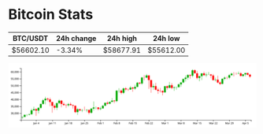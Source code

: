 # Bitcoin Stats

BTC/USDT|24h change|24h high|24h low|
|---|---|---|---|
|$56602.10|-3.34%|$58677.91|$55612.00|

<img src="./chart.svg">
